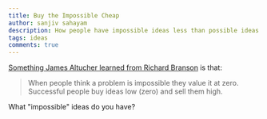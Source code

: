 ```yaml
---
title: Buy the Impossible Cheap
author: sanjiv sahayam
description: How people have impossible ideas less than possible ideas.
tags: ideas
comments: true
---
```


[Something James Altucher learned from Richard Branson](http://www.jamesaltucher.com/2015/02/10-things-i-learn-from-richard-branson) is that:

> When people think a problem is impossible they value it at zero. Successful people buy ideas low (zero) and sell them high.

What "impossible" ideas do you have?